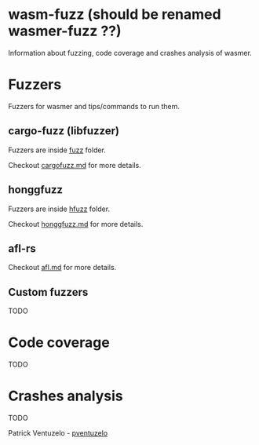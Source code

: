 # wasm-fuzz (should be renamed wasmer-fuzz ??)

Information about fuzzing, code coverage and crashes analysis of wasmer.

# Fuzzers

Fuzzers for wasmer and tips/commands to run them.

## cargo-fuzz (libfuzzer)

Fuzzers are inside [fuzz](fuzz) folder.

Checkout [cargofuzz.md](cargofuzz.md) for more details.

## honggfuzz

Fuzzers are inside [hfuzz](hfuzz) folder.

Checkout [honggfuzz.md](honggfuzz.md) for more details.

## afl-rs

Checkout [afl.md](afl.md) for more details.

## Custom fuzzers

TODO

# Code coverage

TODO

# Crashes analysis

TODO

Patrick Ventuzelo - [pventuzelo](https://github.com/pventuzelo)
